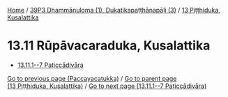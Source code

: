 
[Home](/) / [39P3 Dhammānuloma (1), Dukatikapaṭṭhānapāḷi (3)](../../39P3.md) / [13 Piṭṭhiduka, Kusalattika](../13.md)

# 13.11 Rūpāvacaraduka, Kusalattika

* [13.11.1--7 Paṭiccādivāra](13.11/13.11.1--7.md)

[Go to previous page (Paccayacatukka)](13.10/13.10.1--7/Paccayacatukka.md) / [Go to parent page (13 Piṭṭhiduka, Kusalattika)](../13.md) / [Go to next page (13.11.1--7 Paṭiccādivāra)](13.11/13.11.1--7.md)


